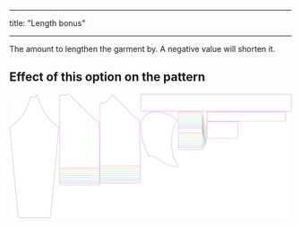 ***

title: "Length bonus"

***

The amount to lengthen the garment by. A negative value will shorten it.

## Effect of this option on the pattern

![This image shows the effect of this option by superimposing several variants that have a different value for this option](hugo_lengthbonus_sample.svg "Effect of this option on the pattern")
